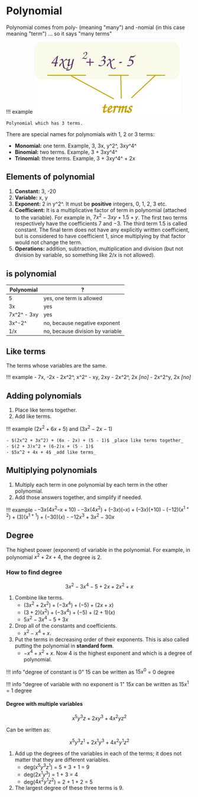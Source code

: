 # Polynomial

Polynomial comes from poly- (meaning "many") and -nomial (in this case meaning "term") ... so it says "many terms"

!!! example
    ![Polynomial](assets/polynomial-example.svg)

    Polynomial which has 3 terms.

There are special names for polynomials with 1, 2 or 3 terms:

- **Monomial:** one term. Example, 3, 3x, y^2^, 3xy^4^
- **Binomial:** two terms. Example, 3 + 3xy^4^
- **Trinomial:** three terms. Example, 3 + 3xy^4^ + 2x

## Elements of polynomial

1. **Constant:** 3, -20
2. **Variable:** x, y
3. **Exponent:** 2 in y^2^. It must be **positive** integers, 0, 1, 2, 3 etc.
4. **Coefficient:** It is a multiplicative factor of term in polynomial (attached to the variable). For example in, $7x^2 - 3xy + 1.5 + y$. The first two terms respectively have the coefficients 7 and −3. The third term 1.5 is called constant. The final term does not have any explicitly written coefficient, but is considered to have coefficient 1, since multiplying by that factor would not change the term.
5. **Operations:** addition, subtraction, multiplication and division (but not division by variable, so something like 2/x is not allowed).

## is polynomial

| Polynomial  | ?                                |
|-------------|----------------------------------|
| 5           | yes, one term is allowed         |
| 3x          | yes                              |
| 7x^2^ - 3xy | yes                              |
| 3x^-2^      | no, because negative exponent    |
| 1/x         | no, because division by variable |

## Like terms

The terms whose variables are the same.

!!! example
    - 7x, -2x
    - 2x^2^, x^2^
    - xy, 2xy
    - 2x^2^, 2x _[no]_
    - 2x^2^y, 2x _[no]_

## Adding polynomials

1. Place like terms together.
2. Add like terms.

!!! example
    $(2x^2 + 6x + 5)$ and $(3x^2 - 2x - 1)$

    - $(2x^2 + 3x^2) + (6x - 2x) + (5 - 1)$ _place like terms together_
    - $(2 + 3)x^2 + (6-2)x + (5 - 1)$
    - $5x^2 + 4x + 4$ _add like terms_

## Multiplying polynomials

1. Multiply each term in one polynomial by each term in the other polynomial.
2. Add those answers together, and simplify if needed.

!!! example
    - $–3x(4x^2 – x + 10)$
    - $–3x(4x^2) + (–3x)(–x) + (–3x)(+10)$
    - $(-12)(x^{1 + 2}) + (3)(x^{1 + 1}) + (-30)(x)$
    - $-12x^3 + 3x^2 -30x$

## Degree

The highest power (exponent) of variable in the polynomial. For example, in polynomial $x^2 + 2x + 4$, the degree is 2.

### How to find degree

$$3x^2 - 3x^4 - 5 + 2x + 2x^2 + x$$

1. Combine like terms.
    - $(3x^2 + 2x^2) + (- 3x^4) + (-5) + (2x + x)$
    - $(3 + 2)(x^2) + (- 3x^4) + (-5) + (2 + 1)(x)$
    - $5x^2 - 3x^4 - 5 + 3x$
2. Drop all of the constants and coefficients.
    - $x^2 - x^4 + x$.
3. Put the terms in decreasing order of their exponents. This is also called putting the polynomial in **standard form**.
    - $-x^4 + x^2 + x$. Now 4 is the highest exponent and which is a degree of polynomial.

!!! info "degree of constant is 0"
    15 can be written as $15x^0$ = 0 degree

!!! info "degree of variable with no exponent is 1"
    $15x$ can be written as $15x^1$ = 1 degree

#### Degree with multiple variables

$$x^5y^3z + 2xy^3 + 4x^2yz^2$$

Can be written as:

$$x^5y^3z^1 + 2x^1y^3 + 4x^2y^1z^2$$

1. Add up the degrees of the variables in each of the terms; it does not matter that they are different variables.
    - deg($x^5y^3z^1$) = 5 + 3 + 1 = 9
    - deg($2x^1y^3$) = 1 + 3 = 4
    - deg($4x^2y^1z^2$) = 2 + 1 + 2 = 5
2. The largest degree of these three terms is 9.

